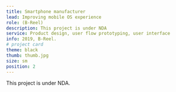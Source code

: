```yaml
---
title: Smartphone manufacturer
lead: Improving mobile OS experience
role: (B-Reel)
description: This project is under NDA
service: Product design, user flow prototyping, user interface
info: 2019, B-Reel.
# project card
theme: black
thumb: thumb.jpg
size: sm
position: 2
---
```


This project is under NDA.